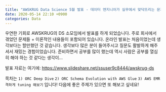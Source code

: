 ```yaml
---
title: "AWSKRUG Data Science 5월 발표 - 데이터 엔지니어가 실무에서 맞닥뜨리는 문제들"
date: 2020-05-14 22:10 +0900
categories: Data
---
```


우연한 기회로 AWSKRUG의 DS 소모임에서 발표를 하게 되었습니다. 주로 회사에서 겪었던 문제들 + 이론적인 내용들이 포함되어 있습니다. 온라인 발표는 처음이었는데 생각보다는 할만했던 것 같습니다. 생각보다 많은 분이 들어주시고 질문도 활발하게 해주셔서 재밌는 경험이었습니다. 준비하면서 공부를 많이 했는데 역시 사람은 공부를 열심히 해야 하는 것 같다는 생각이...  

발표 자료는 여기에: https://www.slideshare.net/ssuser9c8444/awskrug-ds  

목차는 `1) ORC Deep Dive` `2) ORC Schema Evolution with AWS Glue` `3) AWS EMR 격하게 tuning 해보기` 입니다! 다음에 좋은 주제가 있으면 또 해보고 싶네요!
